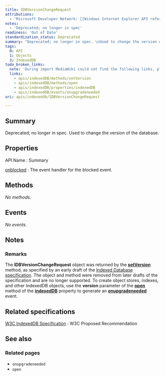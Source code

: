 ```yaml
---
title: IDBVersionChangeRequest
attributions:
  - 'Microsoft Developer Network: [[Windows Internet Explorer API reference](http://msdn.microsoft.com/en-us/library/ie/hh828809%28v=vs.85%29.aspx) Article]'
notes:
  - 'Deprecated; no longer in spec'
readiness: 'Out of Date'
standardization_status: Deprecated
summary: "Deprecated; no longer in spec. \nUsed to change the version of the database.\n"
tags:
  0: API
  1: Objects
  3: IndexedDB
todo_broken_links:
  note: 'During import MediaWiki could not find the following links, please fix and adjust this list.'
  links:
    - apis/indexedDB/methods/setVersion
    - apis/indexedDB/methods/open
    - apis/indexedDB/properties/indexedDB
    - apis/indexedDB/events/onupgradeneeded
uri: apis/indexeddb/IDBVersionChangeRequest

---
```

## Summary

Deprecated; no longer in spec. Used to change the version of the database.

## Properties

API Name
:   Summary

[onblocked](/apis/indexeddb/IDBVersionChangeRequest/onblocked)
:   The event handler for the blocked event.

## Methods

*No methods.*

## Events

*No events.*

## Notes

### Remarks

The **IDBVersionChangeRequest** object was returned by the [**setVersion**](/w/index.php?title=apis/indexedDB/methods/setVersion&action=edit&redlink=1) method, as specified by an early draft of the [Indexed Database specification](http://go.microsoft.com/fwlink/p/?LinkID=224519). The object and method were removed from later drafts of the specification and are no longer supported. To create object stores, indexes, and other IndexedDB objects, use the **version** parameter of the [**open**](/w/index.php?title=apis/indexedDB/methods/open&action=edit&redlink=1) method of the [**indexedDB**](/w/index.php?title=apis/indexedDB/properties/indexedDB&action=edit&redlink=1) property to generate an [**onupgradeneeded**](/w/index.php?title=apis/indexedDB/events/onupgradeneeded&action=edit&redlink=1) event.

## Related specifications

[W3C IndexedDB Specification](http://www.w3.org/TR/IndexedDB/)
:   W3C Proposed Recommendation

## See also

### Related pages

-   `onupgradeneeded`
-   `open`
